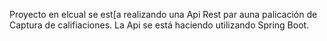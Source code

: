Proyecto en elcual se est[a realizando una Api Rest par auna palicación de Captura de califiaciones. La Api se está haciendo utilizando Spring Boot.
